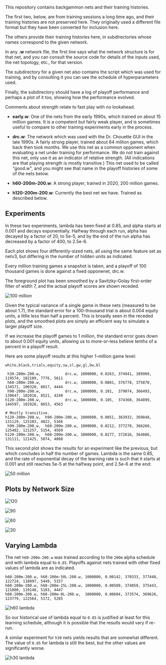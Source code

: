 This repository contains backgammon nets and their training histories.

The first two, below, are from training sessions a long time ago, and
their training histories are not preserved here.  They originally used
a different file format but they have been converted for inclusion here.

The others provide their training histories here, in subdirectories whose
names correspond to the given network.

In any **.w** network file, the first line says what the network structure
is for that net, and you can consult the source code for details of
the inputs used, the net topology, etc., for that version.

The subdirectory for a given net also contains the script which was
used for training, and by consulting it you can see the schedule of
hyperparameters used.

Finally, the subdirectory should have a log of playoff performance and
perhaps a plot of it too, showing how the performance evolved.

Comments about strength relate to fast play with no lookahead.

* **early.w**: One of the nets from the early 1990s, which trained on about
         15 million games.  It is a competent but fairly weak player,
         and is sometimes useful to compare to other training
         experiments early in the process.

* **drc.w**: The network which was used with the Dr. Chouette GUI in the
       late 1990s.  A fairly strong player, trained about 64 million
       games, which back then took months.  We use this net as a
       common opponent when evaluating a net under training for
       performance.  We do not train against this net, only use it as
       an indicator of relative strength.  (All indications are that
       playing strength is mostly transitive.)  This net used to be
       called "good.w", and you might see that name in the playoff
       histories of some of the nets below.

* **h60-200m-200.w**: A strong player, trained in 2020, 200 million games.

* **h120-200m-200.w**: Currently the best net we have.  Trained as described below.

Experiments
-----------

In these two experiments, lambda has been fixed at 0.85, and alpha starts at 0.001
and decays exponentially.  Halfway through each run, alpha has decayed
by a factor of 20, to 5e-5, and by the end of the run alpha has decreased
by a factor of 400, to 2.5e-6.

Each plot shows four differently-sized nets, all using the same
feature set as netv3, but differing in the number of hidden units as
indicated.

Every million training games a snapshot is taken, and a playoff of 100 thousand games
is done against a fixed opponenet, drc.w.

The foreground plot has been smoothed by a Savitzky-Golay first-order filter of width 7, and
the actual playoff scores are shown receded.

![100 million](img/100m.png)

Given the typical variance of a single game in these nets (measured to
be about 1.7), the standard error for a 100-thousand trial is about
0.004 equity units, a little less than half a percent.  This is broadly
seen in the receded plots, and the smoothed plots are simply an efficient
way to simulate a larger playoff size.

If we increase the playoff games to 1 million, the standard error goes down
to about 0.001 equity units, allowing us to more-or-less believe tenths of
a percent in a playoff result.

Here are some playoff results at this higher 1-million game level:

```
white,black,trials,equity,sw,sl,gw,gl,bw,bl

 h30-200m-200.w,           drc.w, 1000000, 0.0263, 374941, 389909, 119574, 102189, 7776, 5611
 h60-200m-200.w,           drc.w, 1000000, 0.0801, 376778, 375870, 134571, 100320, 8017, 4444
 h90-200m-200.w,           drc.w, 1000000, 0.101,  379074, 366493, 139647, 102016, 8521, 4249
h120-200m-200.w,           drc.w, 1000000, 0.105,  374360, 364899, 144597, 102928, 8653, 4563

# Mostly transitive.
h120-200m-200.w,  h90-200m-200.w, 1000000, 0.0051, 363932, 369848, 131129, 125103, 4822, 5166
 h90-200m-200.w,  h60-200m-200.w, 1000000, 0.0212, 377278, 366260, 125482, 121257, 5154, 4569
h120-200m-200.w,  h60-200m-200.w, 1000000, 0.0277, 372616, 364886, 131111, 121425, 5074, 4888

```

This second plot shows the results for an experiment like the previous, but which concludes in
half the number of games.  Lambda is the same 0.85, and the rate of exponential decay of the
learning rate is such that it starts at 0.001 and still reaches 5e-5 at the halfway point, and
2.5e-6 at the end:

![50 million](img/50m.png)

Plots by Network Size
---------------------

![120](img/h120m.png)

![90](img/h90m.png)

![60](img/h60m.png)

![30](img/h30m.png)

Varying Lambda
--------------

The net `h60-200m-200.w` was trained according to the `200m` alpha schedule and with lambda equal to `0.85`.
Playoffs against nets trained with other fixed values of lambda are as indicated.

```
h60-200m-200.w, h60-200m-50L-200.w, 1000000, 0.00142, 370333, 377440, 122724, 118897, 5449, 5157
h60-200m-200.w, h60-200m-25L-200.w, 1000000, 0.00589, 374059, 375443, 121800, 119148, 5103, 4447
h60-200m-200.w, h60-200m-0L-200.w,  1000000, 0.00604, 373574, 369626, 123779, 122564, 5172, 5285
```

![h60 lambda](img/h60-200m-lambda.png)

So our historical use of lambda equal to `0.85` is justified at least for this learning schedule,
although it is possible that the results would vary if re-run.

A similar experiment for `h30` nets yields results that are somewhat different.  The value of `0.85` for
lambda is still the best, but the other values are significantly worse.

![h30 lambda](img/h30-200m-lambda.png)